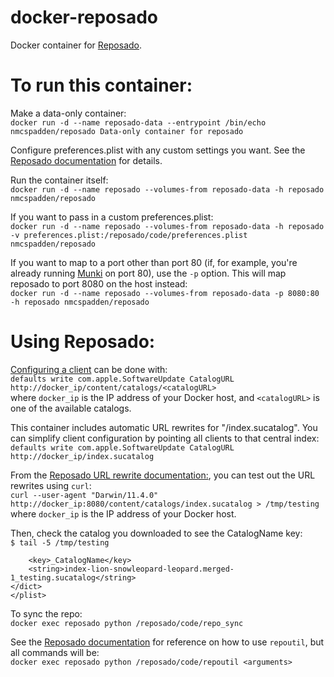 # docker-reposado
Docker container for [Reposado](https://github.com/wdas/reposado/).

To run this container:
====

Make a data-only container:  
`docker run -d --name reposado-data --entrypoint /bin/echo nmcspadden/reposado Data-only container for reposado`

Configure preferences.plist with any custom settings you want.  See the [Reposado documentation](https://github.com/wdas/reposado/blob/master/docs/reposado_preferences.txt) for details.

Run the container itself:  
`docker run -d --name reposado --volumes-from reposado-data -h reposado nmcspadden/reposado`

If you want to pass in a custom preferences.plist:  
`docker run -d --name reposado --volumes-from reposado-data -h reposado -v preferences.plist:/reposado/code/preferences.plist nmcspadden/reposado`

If you want to map to a port other than port 80 (if, for example, you're already running [Munki](https://registry.hub.docker.com/u/nmcspadden/munki/) on port 80), use the `-p` option.  This will map reposado to port 8080 on the host instead:  
`docker run -d --name reposado --volumes-from reposado-data -p 8080:80 -h reposado nmcspadden/reposado`

Using Reposado:
===

[Configuring a client](https://github.com/wdas/reposado/blob/master/docs/client_configuration.txt) can be done with:  
`defaults write com.apple.SoftwareUpdate CatalogURL http://docker_ip/content/catalogs/<catalogURL>`  
where `docker_ip` is the IP address of your Docker host, and `<catalogURL>` is one of the available catalogs.

This container includes automatic URL rewrites for "/index.sucatalog".  You can simplify client configuration by pointing all clients to that central index:  
`defaults write com.apple.SoftwareUpdate CatalogURL http://docker_ip/index.sucatalog`

From the [Reposado URL rewrite documentation:](https://github.com/wdas/reposado/blob/master/docs/URL_rewrites.txt), you can test out the URL rewrites using `curl`:  
`curl --user-agent "Darwin/11.4.0" http://docker_ip:8080/content/catalogs/index.sucatalog > /tmp/testing`  
where `docker_ip` is the IP address of your Docker host.

Then, check the catalog you downloaded to see the CatalogName key:  
`$ tail -5 /tmp/testing`  
```	</dict>  
	<key>_CatalogName</key>  
	<string>index-lion-snowleopard-leopard.merged-1_testing.sucatalog</string>  
</dict>  
</plist>
```

To sync the repo:  
`docker exec reposado python /reposado/code/repo_sync`

See the [Reposado documentation](https://github.com/wdas/reposado/blob/master/docs/reference.txt) for reference on how to use `repoutil`, but all commands will be:  
`docker exec reposado python /reposado/code/repoutil <arguments>`
